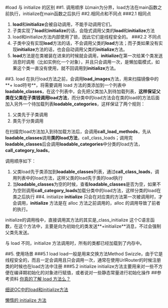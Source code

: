 #load 与 initialize 的区别
##1. 调用顺序
以main为分界，load方法在main函数之前执行，initialize在main函数之后执行
##2.相同点和不同点
###2.1 相同点
1. **load**和**initialize**会被自动调用，不能手动调用它们。
2. 子类实现了**load**和**initialize**的话，会隐式调用父类的**load**和**initialize**方法
3. load和initialize方法内部使用了锁，因此它们是线程安全的。
###2.2 不同点
1. 子类中没有实现**load**方法的话，不会调用父类的**load**方法；而子类如果没有实现**initialize**方法的话，也会自动调用父类的**initialize**方法。
2. **load**方法是在类被装在进来的时候就会调用，**initialize**在第一次给某个类发送消息时调用（比如实例化一个对象），并且只会调用一次，是懒加载模式，如果这个类一直没有使用，就不回调用到**initialize**方法。

##3. load
在执行load方法之前，会调用**load_images**方法，用来扫描镜像中的**+ load符号**，将需要调用 load 方法的类添加到一个列表中**loadable_classes**，在这个列表中，会先把父类加入到待加载列表，**这样保证父类在父类在子类钱调用load方法**，而分类中的load方法会在类的load的方法后面加入另外一个待加载列表**loadable_categories**，这样保证了两个规则：
1. 父类先于子类调用
2. 类先于分类调用

在扫描完load方法加入到待加载方法后，会调用**call_load_methods**，先从**loadable_classes**调用**类的load方法**，call_class_loads；调用完**loadable_classes**后会调用**loadable_categories**中分类的load方法，**call_category_loads**。

调用顺序如下：
1. 父类load先于类添加到**loadable_classes**列表，通过**call_class_loads**，调用列表中的load方法，这样父类的load先于类的load执行
2. 当**loadable_classes**为空的时候，查看**loadable_classes**是否为空，如果不为空则调用**call_category_loads**加载分类中的load方法，这样分类的load在类之后执行
##4. initialize
**initialize** 只会在对应类的方法第一次被调用时，才会调用，**initialize** 方法是在 alloc 方法之前调用的，alloc 的调用导致了前者的执行。

initialize的调用栈中，直接调用其方法的其实是_class_initialize 这个C语言函数，在这个方法中，主要是向为初始化的类发送**+initialize**消息，不过会强制父类先发送。

与 load 不同，initialize 方法调用时，所有的类都已经加载到了内存中。

##5. 使用场景
###5.1 load
load一般是用来交换方法Method Swizzle，由于它是线程安全的，而且一定会调用且只会调用一次，通常在使用UrlRouter的时候注册类的时候也在load方法中注册
###5.2 initialize
initialize方法主要用来对一些不方便在编译期初始化的对象进行赋值，或者说对一些静态常量进行初始化操作
##参考资料
[你真的了解 load 方法么？](https://segmentfault.com/a/1190000005025068)

[细说OC中的load和initialize方法](http://www.jianshu.com/p/d25f691f0b07)

[懒惰的 initialize 方法](http://draveness.me/initialize/)